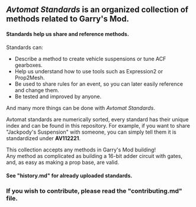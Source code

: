 ## *Avtomat Standards* is an organized collection of methods related to Garry's Mod.
#### Standards help us share and reference methods.<br>
Standards can:<br>
- Describe a method to create vehicle suspensions or tune ACF gearboxes.
- Help us understand how to use tools such as Expression2 or Prop2Mesh.
- Be used to share rules for an event, so you can later easily reference and change them.
- Be tested and improved by anyone.

And many more things can be done with *Avtomat Standards*.

Avtomat standards are numerically sorted, every standard has their unique index and can be found in this repository.
For example, if you want to share "Jackpody's Suspension" with someone, you can simply tell them it is standardized under <b>AV112221</b>.

This collection accepts any methods in Garry's Mod building!<br>
Any method as complicated as building a 16-bit adder circuit with gates, and, as easy as making a prop base, are valid.<br>

#### See "history.md" for already uploaded standards.

### If you wish to contribute, please read the "contributing.md" file.
